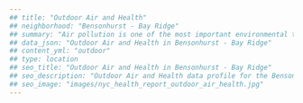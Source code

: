 ```yaml
---
## title: "Outdoor Air and Health"
## neighborhood: "Bensonhurst - Bay Ridge"
## summary: "Air pollution is one of the most important environmental threats to urban populations and while all people are exposed, pollutant emissions, levels of exposure, and population vulnerability vary across neighborhoods. Exposures to common air pollutants have been linked to respiratory and cardiovascular diseases, cancers, and premature deaths."
## data_json: "Outdoor Air and Health in Bensonhurst - Bay Ridge"
## content_yml: "outdoor"
## type: location
## seo_title: "Outdoor Air and Health in Bensonhurst - Bay Ridge"
## seo_description: "Outdoor Air and Health data profile for the Bensonhurst - Bay Ridge neighborhood of NYC."
## seo_image: "images/nyc_health_report_outdoor_air_health.jpg"
---
```

